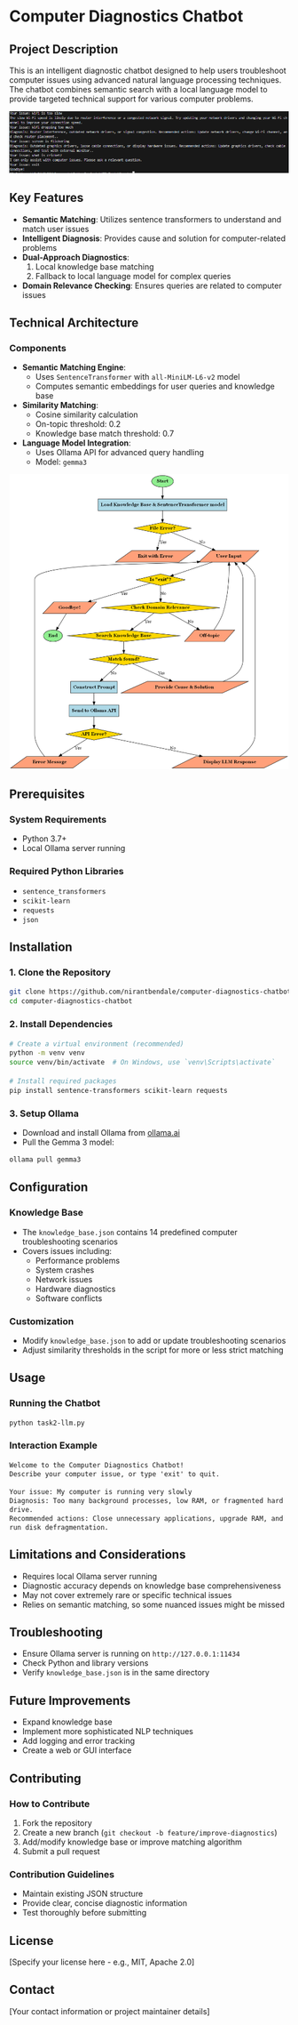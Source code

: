 # Computer Diagnostics Chatbot

## Project Description
This is an intelligent diagnostic chatbot designed to help users troubleshoot computer issues using advanced natural language processing techniques. The chatbot combines semantic search with a local language model to provide targeted technical support for various computer problems.


![computer](computer.png) 



## Key Features
- **Semantic Matching**: Utilizes sentence transformers to understand and match user issues
- **Intelligent Diagnosis**: Provides cause and solution for computer-related problems
- **Dual-Approach Diagnostics**:
  1. Local knowledge base matching
  2. Fallback to local language model for complex queries
- **Domain Relevance Checking**: Ensures queries are related to computer issues

## Technical Architecture
### Components
- **Semantic Matching Engine**: 
  - Uses `SentenceTransformer` with `all-MiniLM-L6-v2` model
  - Computes semantic embeddings for user queries and knowledge base
- **Similarity Matching**:
  - Cosine similarity calculation
  - On-topic threshold: 0.2
  - Knowledge base match threshold: 0.7
- **Language Model Integration**:
  - Uses Ollama API for advanced query handling
  - Model: `gemma3`


![flowchart](flowchart.png) 

## Prerequisites
### System Requirements
- Python 3.7+
- Local Ollama server running

### Required Python Libraries
- `sentence_transformers`
- `scikit-learn`
- `requests`
- `json`

## Installation

### 1. Clone the Repository
```bash
git clone https://github.com/nirantbendale/computer-diagnostics-chatbot.git
cd computer-diagnostics-chatbot
```

### 2. Install Dependencies
```bash
# Create a virtual environment (recommended)
python -m venv venv
source venv/bin/activate  # On Windows, use `venv\Scripts\activate`

# Install required packages
pip install sentence-transformers scikit-learn requests
```

### 3. Setup Ollama
- Download and install Ollama from [ollama.ai](https://ollama.ai)
- Pull the Gemma 3 model:
```bash
ollama pull gemma3
```

## Configuration
### Knowledge Base
- The `knowledge_base.json` contains 14 predefined computer troubleshooting scenarios
- Covers issues including:
  - Performance problems
  - System crashes
  - Network issues
  - Hardware diagnostics
  - Software conflicts

### Customization
- Modify `knowledge_base.json` to add or update troubleshooting scenarios
- Adjust similarity thresholds in the script for more or less strict matching

## Usage

### Running the Chatbot
```bash
python task2-llm.py
```

### Interaction Example
```
Welcome to the Computer Diagnostics Chatbot!
Describe your computer issue, or type 'exit' to quit.

Your issue: My computer is running very slowly
Diagnosis: Too many background processes, low RAM, or fragmented hard drive. 
Recommended actions: Close unnecessary applications, upgrade RAM, and run disk defragmentation.
```

## Limitations and Considerations
- Requires local Ollama server running
- Diagnostic accuracy depends on knowledge base comprehensiveness
- May not cover extremely rare or specific technical issues
- Relies on semantic matching, so some nuanced issues might be missed

## Troubleshooting
- Ensure Ollama server is running on `http://127.0.0.1:11434`
- Check Python and library versions
- Verify `knowledge_base.json` is in the same directory

## Future Improvements
- Expand knowledge base
- Implement more sophisticated NLP techniques
- Add logging and error tracking
- Create a web or GUI interface

## Contributing
### How to Contribute
1. Fork the repository
2. Create a new branch (`git checkout -b feature/improve-diagnostics`)
3. Add/modify knowledge base or improve matching algorithm
4. Submit a pull request

### Contribution Guidelines
- Maintain existing JSON structure
- Provide clear, concise diagnostic information
- Test thoroughly before submitting

## License
[Specify your license here - e.g., MIT, Apache 2.0]

## Contact
[Your contact information or project maintainer details]
